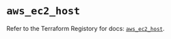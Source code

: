 # `aws_ec2_host`

Refer to the Terraform Registory for docs: [`aws_ec2_host`](https://registry.terraform.io/providers/hashicorp/aws/5.8.0/docs/resources/ec2_host).

